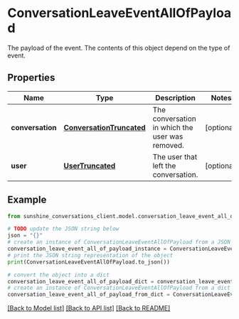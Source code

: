# ConversationLeaveEventAllOfPayload

The payload of the event. The contents of this object depend on the type of event.

## Properties

Name | Type | Description | Notes
------------ | ------------- | ------------- | -------------
**conversation** | [**ConversationTruncated**](ConversationTruncated.md) | The conversation in which the user was removed. | [optional] 
**user** | [**UserTruncated**](UserTruncated.md) | The user that left the conversation. | [optional] 

## Example

```python
from sunshine_conversations_client.model.conversation_leave_event_all_of_payload import ConversationLeaveEventAllOfPayload

# TODO update the JSON string below
json = "{}"
# create an instance of ConversationLeaveEventAllOfPayload from a JSON string
conversation_leave_event_all_of_payload_instance = ConversationLeaveEventAllOfPayload.from_json(json)
# print the JSON string representation of the object
print(ConversationLeaveEventAllOfPayload.to_json())

# convert the object into a dict
conversation_leave_event_all_of_payload_dict = conversation_leave_event_all_of_payload_instance.to_dict()
# create an instance of ConversationLeaveEventAllOfPayload from a dict
conversation_leave_event_all_of_payload_from_dict = ConversationLeaveEventAllOfPayload.from_dict(conversation_leave_event_all_of_payload_dict)
```
[[Back to Model list]](../README.md#documentation-for-models) [[Back to API list]](../README.md#documentation-for-api-endpoints) [[Back to README]](../README.md)



